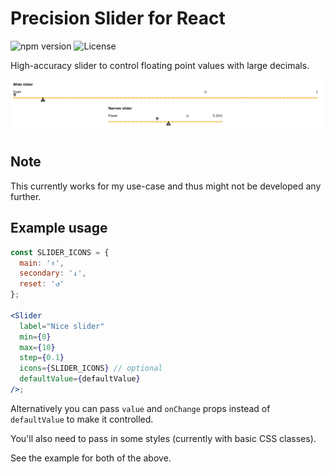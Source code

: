 # Precision Slider for React

![npm version](https://img.shields.io/npm/v/react-precision-slider.svg)
![License](https://img.shields.io/npm/l/react-precision-slider.svg)

High-accuracy slider to control floating point values with large decimals.

![Simple preview](https://raw.githubusercontent.com/Hellenic/react-precision-slider/master/slider.png 'Precision slider')

## Note

This currently works for my use-case and thus might not be developed any further.

## Example usage

```jsx
const SLIDER_ICONS = {
  main: '↑',
  secondary: '↓',
  reset: '↺'
};

<Slider
  label="Nice slider"
  min={0}
  max={10}
  step={0.1}
  icons={SLIDER_ICONS} // optional
  defaultValue={defaultValue}
/>;
```

Alternatively you can pass `value` and `onChange` props instead of `defaultValue`
to make it controlled.

You'll also need to pass in some styles (currently with basic CSS classes).

See the example for both of the above.
